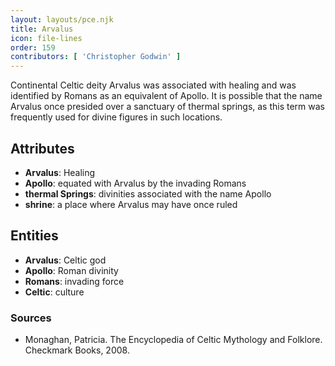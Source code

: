 ```yaml
---
layout: layouts/pce.njk
title: Arvalus
icon: file-lines
order: 159
contributors: [ 'Christopher Godwin' ]
---
```

Continental Celtic deity Arvalus was associated with healing and was identified by Romans as an equivalent of Apollo. It is possible that the name Arvalus once presided over a sanctuary of thermal springs, as this term was frequently used for divine figures in such locations.

## Attributes

- **Arvalus**: Healing
- **Apollo**: equated with Arvalus by the invading Romans
- **thermal Springs**: divinities associated with the name Apollo
- **shrine**: a place where Arvalus may have once ruled

## Entities

- **Arvalus**: Celtic god
- **Apollo**: Roman divinity
- **Romans**: invading force
- **Celtic**: culture

### Sources

- Monaghan, Patricia. The Encyclopedia of Celtic Mythology and Folklore. Checkmark Books, 2008.

